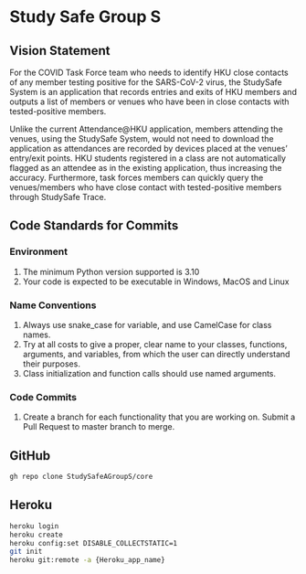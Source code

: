 # Study Safe Group S

## Vision Statement
For the COVID Task Force team who needs to identify HKU close contacts of any member testing positive for the SARS-CoV-2 virus, the StudySafe System is an application that records entries and exits of HKU members and outputs a list of members or venues who have been in close contacts with tested-positive members.

Unlike the current Attendance@HKU application, members attending the venues, using the
StudySafe System, would not need to download the application as attendances are recorded by devices placed at the venues’ entry/exit points. HKU students registered in a class are not automatically flagged as an attendee as in the existing application, thus increasing the accuracy. Furthermore, task forces members can quickly query the venues/members who have close contact with tested-positive members through StudySafe Trace.


## Code Standards for Commits
### Environment
1. The minimum Python version supported is 3.10
2. Your code is expected to be executable in Windows, MacOS and Linux

### Name Conventions
1. Always use snake_case for variable, and use CamelCase for class names.
2. Try at all costs to give a proper, clear name to your classes, functions, arguments, and variables, from which the user can directly understand their purposes.
3. Class initialization and function calls should use named arguments.

### Code Commits
1. Create a branch for each functionality that you are working on. Submit a Pull Request to master branch to merge.
## GitHub
```sh
gh repo clone StudySafeAGroupS/core
```

## Heroku
```sh
heroku login
heroku create
heroku config:set DISABLE_COLLECTSTATIC=1
git init
heroku git:remote -a {Heroku_app_name}
```